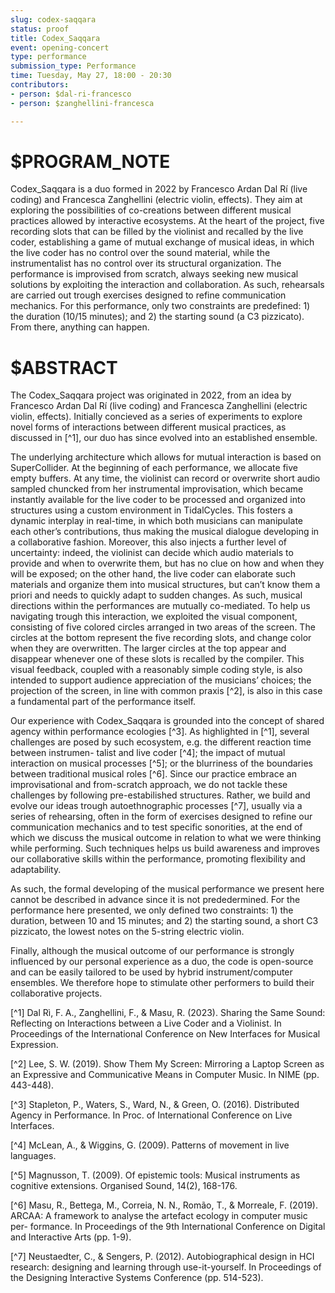 ```yaml
---
slug: codex-saqqara
status: proof
title: Codex_Saqqara
event: opening-concert
type: performance
submission_type: Performance
time: Tuesday, May 27, 18:00 - 20:30
contributors:
- person: $dal-ri-francesco
- person: $zanghellini-francesca

---
```


# $PROGRAM_NOTE

Codex_Saqqara is a duo formed in 2022 by Francesco Ardan Dal Rí (live coding)
and Francesca Zanghellini (electric violin, effects). They aim at exploring
the possibilities of co-creations between different musical practices allowed by
interactive ecosystems. At the heart of the project, five recording slots that can
be filled by the violinist and recalled by the live coder, establishing a game of
mutual exchange of musical ideas, in which the live coder has no control over
the sound material, while the instrumentalist has no control over its structural
organization. The performance is improvised from scratch, always seeking new
musical solutions by exploiting the interaction and collaboration. As such,
rehearsals are carried out trough exercises designed to refine communication
mechanics. For this performance, only two constraints are predefined: 1) the
duration (10/15 minutes); and 2) the starting sound (a C3 pizzicato). From
there, anything can happen.

# $ABSTRACT

The Codex_Saqqara project was originated in 2022, from an idea by Francesco
Ardan Dal Rí (live coding) and Francesca Zanghellini (electric violin, effects).
Initially concieved as a series of experiments to explore novel forms of interactions
between different musical practices, as discussed in [^1], our duo has since evolved
into an established ensemble.

The underlying architecture which allows for mutual interaction is based on
SuperCollider. At the beginning of each performance, we allocate five empty
buffers. At any time, the violinist can record or overwrite short audio sampled
chuncked from her instrumental improvisation, which became instantly available
for the live coder to be processed and organized into structures using a custom
environment in TidalCycles. This fosters a dynamic interplay in real-time, in
which both musicians can manipulate each other’s contributions, thus making
the musical dialogue developing in a collaborative fashion. Moreover, this also
injects a further level of uncertainty: indeed, the violinist can decide which audio
materials to provide and when to overwrite them, but has no clue on how and
when they will be exposed; on the other hand, the live coder can elaborate such
materials and organize them into musical structures, but can’t know them a
priori and needs to quickly adapt to sudden changes. As such, musical directions
within the performances are mutually co-mediated. To help us navigating trough
this interaction, we exploited the visual component, consisting of five colored
circles arranged in two areas of the screen. The circles at the bottom represent
the five recording slots, and change color when they are overwritten. The larger
circles at the top appear and disappear whenever one of these slots is recalled
by the compiler. This visual feedback, coupled with a reasonably simple coding
style, is also intended to support audience appreciation of the musicians’ choices;
the projection of the screen, in line with common praxis [^2], is also in this case a
fundamental part of the performance itself.

Our experience with Codex_Saqqara is grounded into the concept of shared
agency within performance ecologies [^3]. As highlighted in [^1], several challenges
are posed by such ecosystem, e.g. the different reaction time between instrumen-
talist and live coder [^4]; the impact of mutual interaction on musical processes [^5];
or the blurriness of the boundaries between traditional musical roles [^6]. Since
our practice embrace an improvisational and from-scratch approach, we do not
tackle these challenges by following pre-estabilished structures. Rather, we build
and evolve our ideas trough autoethnographic processes [^7], usually via a series
of rehearsing, often in the form of exercises designed to refine our communication
mechanics and to test specific sonorities, at the end of which we discuss the
musical outcome in relation to what we were thinking while performing. Such
techniques helps us build awareness and improves our collaborative skills within
the performance, promoting flexibility and adaptability.

As such, the formal developing of the musical performance we present here cannot
be described in advance since it is not prededermined. For the performance here
presented, we only defined two constraints: 1) the duration, between 10 and 15
minutes; and 2) the starting sound, a short C3 pizzicato, the lowest notes on the
5-string electric violin.

Finally, although the musical outcome of our performance is strongly influenced
by our personal experience as a duo, the code is open-source and can be easily
tailored to be used by hybrid instrument/computer ensembles. We therefore
hope to stimulate other performers to build their collaborative projects.

[^1] Dal Rì, F. A., Zanghellini, F., & Masu, R. (2023). Sharing the Same Sound:
Reflecting on Interactions between a Live Coder and a Violinist. In Proceedings
of the International Conference on New Interfaces for Musical Expression.

[^2] Lee, S. W. (2019). Show Them My Screen: Mirroring a Laptop Screen
as an Expressive and Communicative Means in Computer Music. In NIME
(pp. 443-448).

[^3] Stapleton, P., Waters, S., Ward, N., & Green, O. (2016). Distributed Agency
in Performance. In Proc. of International Conference on Live Interfaces.

[^4] McLean, A., & Wiggins, G. (2009). Patterns of movement in live languages.

[^5] Magnusson, T. (2009). Of epistemic tools: Musical instruments as cognitive
extensions. Organised Sound, 14(2), 168-176.

[^6] Masu, R., Bettega, M., Correia, N. N., Romão, T., & Morreale, F. (2019).
ARCAA: A framework to analyse the artefact ecology in computer music per-
formance. In Proceedings of the 9th International Conference on Digital and
Interactive Arts (pp. 1-9).

[^7] Neustaedter, C., & Sengers, P. (2012). Autobiographical design in HCI
research: designing and learning through use-it-yourself. In Proceedings of the
Designing Interactive Systems Conference (pp. 514-523).
